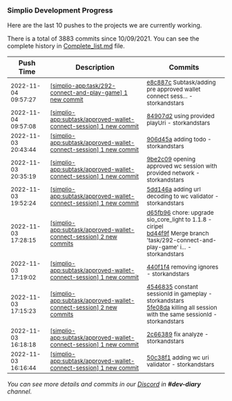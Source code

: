 
### Simplio Development Progress

Here are the last 10 pushes to the projects we are currently working.

There is a total of 3883 commits since 10/09/2021. You can see the complete history in
 [Complete_list.md](Complete_list.md) file.

| Push Time | Description | Commits |
| --- | --- | --- |
| <sub>2022-11-04 09:57:27</sub> | <sub>[[simplio-app:task/292\-connect\-and\-play\-game] 1 new commit](https://github.com/SimplioOfficial/simplio-app/commit/e8c887ca2e950702113f33b2b9315f054fce221d)</sub> | <sub>[e8c887c](https://github.com/SimplioOfficial/simplio-app/commit/e8c887ca2e950702113f33b2b9315f054fce221d) Subtask/adding pre approved wallet connect sess... - storkandstars</sub> |
| <sub>2022-11-04 09:57:08</sub> | <sub>[[simplio-app:subtask/approved\-wallet\-connect\-session] 1 new commit](https://github.com/SimplioOfficial/simplio-app/commit/84907d2eba7610460264e4357695b111eb4a10b9)</sub> | <sub>[84907d2](https://github.com/SimplioOfficial/simplio-app/commit/84907d2eba7610460264e4357695b111eb4a10b9) using provided playUri - storkandstars</sub> |
| <sub>2022-11-03 20:43:44</sub> | <sub>[[simplio-app:subtask/approved\-wallet\-connect\-session] 1 new commit](https://github.com/SimplioOfficial/simplio-app/commit/906d45a8100b63fd73854c5b8edd43604787f74b)</sub> | <sub>[906d45a](https://github.com/SimplioOfficial/simplio-app/commit/906d45a8100b63fd73854c5b8edd43604787f74b) adding todo - storkandstars</sub> |
| <sub>2022-11-03 20:35:19</sub> | <sub>[[simplio-app:subtask/approved\-wallet\-connect\-session] 1 new commit](https://github.com/SimplioOfficial/simplio-app/commit/9be2c098de6cc707b9628f1068763cf625d118f9)</sub> | <sub>[9be2c09](https://github.com/SimplioOfficial/simplio-app/commit/9be2c098de6cc707b9628f1068763cf625d118f9) opening approved wc session with provided network - storkandstars</sub> |
| <sub>2022-11-03 19:52:24</sub> | <sub>[[simplio-app:subtask/approved\-wallet\-connect\-session] 1 new commit](https://github.com/SimplioOfficial/simplio-app/commit/5dd146aa3e6e6726c2d67fde041fd4fc33415c14)</sub> | <sub>[5dd146a](https://github.com/SimplioOfficial/simplio-app/commit/5dd146aa3e6e6726c2d67fde041fd4fc33415c14) adding url decoding to wc validator - storkandstars</sub> |
| <sub>2022-11-03 17:28:15</sub> | <sub>[[simplio-app:subtask/approved\-wallet\-connect\-session] 2 new commits](https://github.com/SimplioOfficial/simplio-app/compare/440f1f4fb49f...bd44f9fc7daa)</sub> | <sub>[d65fb96](https://github.com/SimplioOfficial/simplio-app/commit/d65fb9640174beec5476c4f796b0199eeb7e40e6) chore: upgrade sio_core_light to 1.1.8 - ciripel<br>[bd44f9f](https://github.com/SimplioOfficial/simplio-app/commit/bd44f9fc7daa337c6dd01cb6bbfc7cdf612bdd91) Merge branch 'task/292-connect-and-play-game' i... - storkandstars</sub> |
| <sub>2022-11-03 17:19:02</sub> | <sub>[[simplio-app:subtask/approved\-wallet\-connect\-session] 1 new commit](https://github.com/SimplioOfficial/simplio-app/commit/440f1f4fb49f338961aca3327196f8a49efd9aed)</sub> | <sub>[440f1f4](https://github.com/SimplioOfficial/simplio-app/commit/440f1f4fb49f338961aca3327196f8a49efd9aed) removing ignores - storkandstars</sub> |
| <sub>2022-11-03 17:15:23</sub> | <sub>[[simplio-app:subtask/approved\-wallet\-connect\-session] 2 new commits](https://github.com/SimplioOfficial/simplio-app/compare/2c6638901fd5...5fe08dac0f2f)</sub> | <sub>[4546835](https://github.com/SimplioOfficial/simplio-app/commit/4546835aa851bee40ac7e29b0af1ed6405782ecf) constant sessionId in gameplay - storkandstars<br>[5fe08da](https://github.com/SimplioOfficial/simplio-app/commit/5fe08dac0f2f21943595df3b843de6a0fb25c2b9) killing all session with the same sessionId - storkandstars</sub> |
| <sub>2022-11-03 16:18:18</sub> | <sub>[[simplio-app:subtask/approved\-wallet\-connect\-session] 1 new commit](https://github.com/SimplioOfficial/simplio-app/commit/2c6638901fd58212dcf3e9a0639d8bac74a4f2b4)</sub> | <sub>[2c66389](https://github.com/SimplioOfficial/simplio-app/commit/2c6638901fd58212dcf3e9a0639d8bac74a4f2b4) fix analyze - storkandstars</sub> |
| <sub>2022-11-03 16:16:44</sub> | <sub>[[simplio-app:subtask/approved\-wallet\-connect\-session] 1 new commit](https://github.com/SimplioOfficial/simplio-app/commit/50c38f1688892432cf679bf71fd7a8afd9117c74)</sub> | <sub>[50c38f1](https://github.com/SimplioOfficial/simplio-app/commit/50c38f1688892432cf679bf71fd7a8afd9117c74) adding wc uri validator - storkandstars</sub> |

_You can see more details and commits in our [Discord](https://discord.gg/aKhjuwZmdP) in **#dev-diary** channel._
